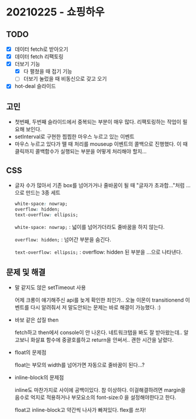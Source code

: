 # 20210225 - 쇼핑하우

## TODO

- [x] 데이터 fetch로 받아오기
- [x] 데이터 fetch 리팩토링
- [x] 더보기 기능
  - [x] 다 펼쳤을 때 접기 기능
  - [ ] 더보기 눌렀을 때 비동신으로 갖고 오기
- [x] hot-deal 슬라이드

## 고민

- 첫번째, 두번째 슬라이드에서 중복되는 부분이 매우 많다. 리팩토링하는 작업이 필요해 보인다.
- setInterval로 구현한 찝찝한 마우스 누르고 있는 이벤트
- 마우스 누르고 있다가 뗄 때 처리를 mouseup 이벤트의 콜백으로 진행했다. 이 때 클릭까지 콜백함수가 실행되는 부분을 어떻게 처리해야 할지...

## CSS

- 글자 수가 많아서 기존 box를 넘어가거나 줄바꿈이 될 때 "글자가 초과합..."처럼 ...으로 만드는 3종 세트

  ```css
  white-space: nowrap;
  overflow: hidden;
  text-overflow: ellipsis;
  ```

  `white-space: nowrap;` : 넓이를 넘어가더라도 줄바꿈을 하지 않는다.

  `overflow: hidden;` : 넘어간 부분을 숨긴다.

  `text-overflow: ellipsis;` : overflow: hidden 된 부분을 ...으로 나타낸다.

## 문제 및 해결

- 말 같지도 않은 setTimeout 사용

  어제 크롱이 얘기해주신 api를 늦게 확인한 죄인가.. 오늘 이몬이 transitionend 이벤트를 다시 알려줘서 저 말도안되는 문제는 바로 해결이 가능했다. :)

- 바보 같은 삽질 then

  fetch하고 then에서 console이 안 나온다. 네트워크탭을 봐도 잘 받아왔는데.. 알고보니 화살표 함수에 중괄호를하고 return을 안써서.. 괜한 시간을 날렸다.

- float의 문제점

  float는 부모의 width를 넘어가면 자동으로 줄바꿈이 된다...?

- inline-block의 문제점

  inline도 마찬가지로 사이에 공백이있다. 참 이상하다. 이걸해결하려면 margin을 음수로 억지로 적용하거나 부모요소의 font-size:0 을 설정해야한다고 한다.

  float고 inline-block고 약간씩 나사가 빠져있다. flex를 쓰자!
